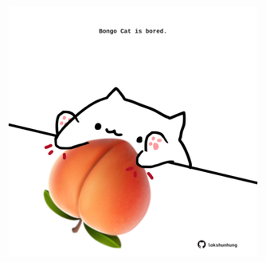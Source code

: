 <!-- built at 22/01/2023, 24:01:44 UTC -->
<p align="center">
  <img width="500" height="500" src="./ReadmeImage.svg">
</p>
